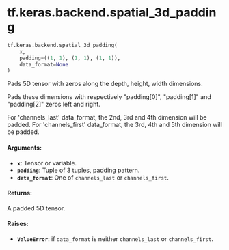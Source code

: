 <div itemscope itemtype="http://developers.google.com/ReferenceObject">
<meta itemprop="name" content="tf.keras.backend.spatial_3d_padding" />
<meta itemprop="path" content="Stable" />
</div>

# tf.keras.backend.spatial_3d_padding

``` python
tf.keras.backend.spatial_3d_padding(
    x,
    padding=((1, 1), (1, 1), (1, 1)),
    data_format=None
)
```

Pads 5D tensor with zeros along the depth, height, width dimensions.

Pads these dimensions with respectively
"padding[0]", "padding[1]" and "padding[2]" zeros left and right.

For 'channels_last' data_format,
the 2nd, 3rd and 4th dimension will be padded.
For 'channels_first' data_format,
the 3rd, 4th and 5th dimension will be padded.

#### Arguments:

* <b>`x`</b>: Tensor or variable.
* <b>`padding`</b>: Tuple of 3 tuples, padding pattern.
* <b>`data_format`</b>: One of `channels_last` or `channels_first`.


#### Returns:

A padded 5D tensor.


#### Raises:

* <b>`ValueError`</b>: if `data_format` is neither
        `channels_last` or `channels_first`.